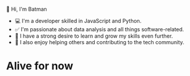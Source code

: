  👋 Hi, I'm Batman
- 💻 I'm a developer skilled in JavaScript and Python.
- ✅ I'm passionate about data analysis and all things software-related.
- 📗 I have a strong desire to learn and grow my skills even further.
- 💪 I also enjoy helping others and contributing to the tech community.
# Alive for now
<!---
PaNDa2code/PaNDa2code is a ✨ special ✨ repository because its `README.md` (this file) appears on your GitHub profile.
You can click the Preview link to take a look at your changes.
--->
